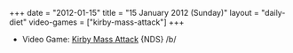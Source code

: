 +++
date = "2012-01-15"
title = "15 January 2012 (Sunday)"
layout = "daily-diet"
video-games = ["kirby-mass-attack"]
+++


* Video Game: [Kirby Mass Attack](/video-games/kirby-mass-attack) {NDS} /b/